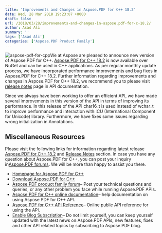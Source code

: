 ```yaml
---
title: 'Improvements and Changes in Aspose.PDF for C++ 18.2'
date: Wed, 28 Mar 2018 19:23:07 +0000
draft: false
url: /2018/03/28/improvements-and-changes-in-aspose.pdf-for-c-18.2/
author: Asad Ali
summary: ''
tags: ['Asad Ali']
categories: ['Aspose.PDF Product Family']
---
```


![aspose-pdf-for-cpp][1]We at Aspose are pleased to announce new version of Aspose.PDF for C++. [Aspose.PDF for C++ 18.2][2] is now available over NuGet and can be used in C++ applications. As per regular monthly update process, we have incorporated performance improvements and bug fixes in Aspose.PDF for C++ 18.2. Further information regarding improvements and changes in Aspose.PDF for C++ 18.2, we recommend you to please visit [release notes][3] page in API documentation.

Since we always have been working to offer an efficient API, we have made several improvements in this version of the API in terms of improving its performance. In this release of the API char16\_t is used instead of wchar\_t to improve performance and interaction with ICU (International Component for Unicode) library. Furthermore, we have fixes some issues regarding wrong initialization in Annotations.

## Miscellaneous Resources

Please visit the following links for information regarding latest release [Aspose.PDF for C++ 18.2][4] and [Release Notes][5] section. In case you have any question about Aspose.PDF for C++, you can post your inquiry in[Aspose.PDF forums][6]. We will be more than happy to assist you there.

*   [Homepage for Aspose.PDF for C++][7]
*   [Download Aspose.PDF for C++][8]
*   [Aspose.PDF product family forum][9]– Post your technical questions and queries, or any other problem you face while running Aspose.PDF APIs.
*   [Aspose.PDF for C++ online documentation][10]– help documentation on using Aspose.PDF for C++ API.
*   [Aspose.PDF for C++ API Reference][11]– Online public API reference for using the API.
*   [Enable Blog Subscription][12]– Do not limit yourself, you can keep yourself updated with the latest news on Aspose.PDF APIs, new features, fixes and other API related topics by subscribing to Aspose.PDF blog.




[1]: https://blog.aspose.com/wp-content/uploads/sites/2/2017/09/aspose_pdf-for-cpp-128x128.png
[2]: https://www.nuget.org/packages/Aspose.PDF.Cpp/18.2.0 "Aspose.PDF for C++ 18.2"
[3]: https://docs.aspose.com/display/pdfcpp/Aspose.PDF+for+CPP+18.2+Release+Notes "Aspose.PDF for C++ 18.2 Release Notes"
[4]: https://www.nuget.org/packages/Aspose.PDF.Cpp/18.2.0 "Aspose.PDF for C++ 18.2"
[5]: https://docs.aspose.com/display/pdfcpp/Aspose.PDF+for+CPP+18.2+Release+Notes "Aspose.PDF for C++ 18.2 Release Notes"
[6]: https://forum.aspose.com/c/pdf "Aspose.PDF Support forums"
[7]: https://products.aspose.com/pdf/cpp "Homepage for Aspose.PDF for C++"
[8]: https://www.nuget.org/packages/Aspose.PDF.Cpp/18.2.0 "Download Aspose.PDF for C++"
[9]: https://forum.aspose.com/c/pdf "API support forum"
[10]: https://docs.aspose.com/display/pdfcpp/Home "Aspose.PDF documentation"
[11]: https://apireference.aspose.com/cpp/pdf "Aspose.PDF API reference"
[12]: https://blog.aspose.com/category/aspose-products/aspose-pdf-product-family/ "enable Blog subscription"




